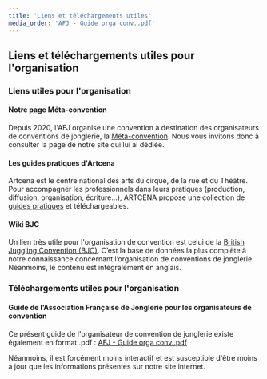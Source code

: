 ```yaml
---
title: 'Liens et téléchargements utiles'
media_order: 'AFJ - Guide orga conv..pdf'
---
```


## Liens et téléchargements utiles pour l'organisation

### Liens utiles pour l'organisation

#### Notre page Méta-convention

Depuis 2020, l'AFJ organise une convention à destination des organisateurs de conventions de jonglerie, la [Méta-convention](/les-conventions/meta-convention). Nous vous invitons donc à consulter la page de notre site qui lui ai dédiée.

#### Les guides pratiques d'Artcena

Artcena est le centre national des arts du cirque, de la rue et du Théâtre. Pour accompagner les professionnels dans leurs pratiques (production, diffusion, organisation, écriture…), ARTCENA propose une collection de [guides pratiques](https://www.artcena.fr/publications/guides-pratiques?target=_blank) et téléchargeables. 

#### Wiki BJC

Un lien très utile pour l'organisation de convention est celui de la [British Juggling Convention (BJC)](http://thebritishjugglingconvention.co.uk/wiki/index.php?title=British_Juggling_Convention_Wiki?target=_blank). C’est la base de données la plus complète à notre connaissance concernant l’organisation de conventions de jonglerie. Néanmoins, le contenu est intégralement en anglais.

### Téléchargements utiles pour l'organisation

#### Guide de l’Association Française de Jonglerie pour les organisateurs de convention

Ce présent guide de l'organisateur de convention de jonglerie existe également en format .pdf : [AFJ - Guide orga conv..pdf](AFJ%20-%20Guide%20orga%20conv..pdf?target=_blank)

Néanmoins, il est forcément moins interactif et est susceptible d'être moins à jour que les informations présentes sur notre site internet.
